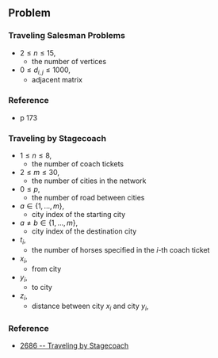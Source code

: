 
## Problem

### Traveling Salesman Problems
* $2 \le n \le 15$,
    * the number of vertices
* $0 \le d_{i, j} \le 1000$,
    * adjacent matrix

### Reference
* p 173

### Traveling by Stagecoach

* $1 \le n \le 8$,
    * the number of coach tickets
* $2 \le m \le 30$,
    * the number of cities in the network
* $0 \le p$,
    * the number of road between cities
* $a \in \{1, \ldots, m\}$,
    * city index of the starting city
* $a \neq b \in \{1, \ldots, m\}$,
    * city index of the destination city
* $t_{i}$,
    * the number of horses specified in the $i$-th coach ticket
* $x_{i}$,
    * from city
* $y_{i}$,
    * to city
* $z_{i}$,
    * distance between city $x_{i}$ and city $y_{i}$,



### Reference
* [2686 \-\- Traveling by Stagecoach](http://poj.org/problem?id=2686)
